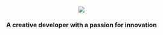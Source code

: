 <h1 align="center">
    <img src="https://readme-typing-svg.herokuapp.com?font=Righteous&size=35&pause=1000&color=7B5F48&center=true&random=false&width=435&lines=Hi+There!+%F0%9F%91%8B;Im+ivanbosnjak587!;" />
</h1>

<h3 align="center">A creative developer with a passion for innovation</h3>

<br/>
